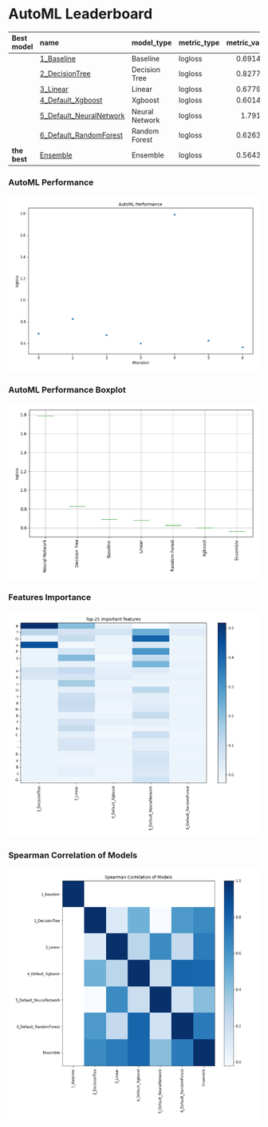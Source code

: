 # AutoML Leaderboard

| Best model   | name                                                         | model_type     | metric_type   |   metric_value |   train_time |
|:-------------|:-------------------------------------------------------------|:---------------|:--------------|---------------:|-------------:|
|              | [1_Baseline](1_Baseline/README.md)                           | Baseline       | logloss       |       0.691435 |         1.41 |
|              | [2_DecisionTree](2_DecisionTree/README.md)                   | Decision Tree  | logloss       |       0.827716 |        15.95 |
|              | [3_Linear](3_Linear/README.md)                               | Linear         | logloss       |       0.677925 |         5.31 |
|              | [4_Default_Xgboost](4_Default_Xgboost/README.md)             | Xgboost        | logloss       |       0.601451 |         5.26 |
|              | [5_Default_NeuralNetwork](5_Default_NeuralNetwork/README.md) | Neural Network | logloss       |       1.79129  |         2.75 |
|              | [6_Default_RandomForest](6_Default_RandomForest/README.md)   | Random Forest  | logloss       |       0.626368 |         6.98 |
| **the best** | [Ensemble](Ensemble/README.md)                               | Ensemble       | logloss       |       0.564346 |         0.56 |

### AutoML Performance
![AutoML Performance](ldb_performance.png)

### AutoML Performance Boxplot
![AutoML Performance Boxplot](ldb_performance_boxplot.png)

### Features Importance
![features importance across models](features_heatmap.png)



### Spearman Correlation of Models
![models spearman correlation](correlation_heatmap.png)

